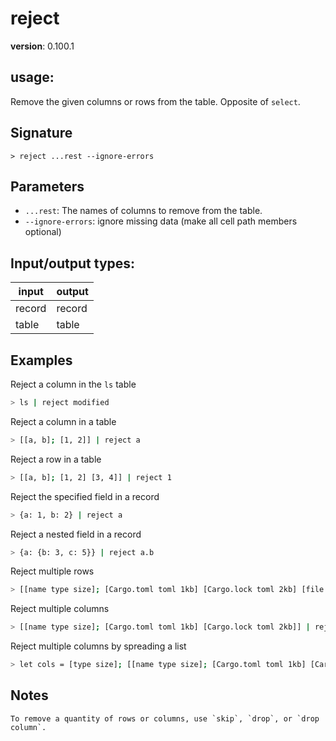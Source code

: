 # reject

**version**: 0.100.1

## **usage**:

Remove the given columns or rows from the table. Opposite of `select`.

## Signature

`> reject ...rest --ignore-errors`

## Parameters

- `...rest`: The names of columns to remove from the table.
- `--ignore-errors`: ignore missing data (make all cell path members optional)

## Input/output types:

| input  | output |
| ------ | ------ |
| record | record |
| table  | table  |

## Examples

Reject a column in the `ls` table

```bash
> ls | reject modified
```

Reject a column in a table

```bash
> [[a, b]; [1, 2]] | reject a
```

Reject a row in a table

```bash
> [[a, b]; [1, 2] [3, 4]] | reject 1
```

Reject the specified field in a record

```bash
> {a: 1, b: 2} | reject a
```

Reject a nested field in a record

```bash
> {a: {b: 3, c: 5}} | reject a.b
```

Reject multiple rows

```bash
> [[name type size]; [Cargo.toml toml 1kb] [Cargo.lock toml 2kb] [file.json json 3kb]] | reject 0 2
```

Reject multiple columns

```bash
> [[name type size]; [Cargo.toml toml 1kb] [Cargo.lock toml 2kb]] | reject type size
```

Reject multiple columns by spreading a list

```bash
> let cols = [type size]; [[name type size]; [Cargo.toml toml 1kb] [Cargo.lock toml 2kb]] | reject ...$cols
```

## Notes

```text
To remove a quantity of rows or columns, use `skip`, `drop`, or `drop column`.
```
